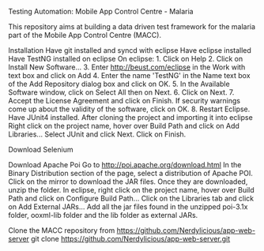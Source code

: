 Testing Automation: Mobile App Control Centre - Malaria

This repository aims at building a data driven test framework for the malaria part of the Mobile App Control Centre (MACC).

Installation
Have git installed and syncd with eclipse
Have eclipse installed
Have TestNG installed on eclipse
	On eclipse:
	1. Click on Help
	2. Click on Install New Software...
	3. Enter http://beust.com/eclipse in the Work with text box and click on Add
	4. Enter the name 'TestNG' in the Name text box of the Add Repository dialog box and click on OK.
	5. In the Available Software window, click on Select All then on Next.
	6. Click on Next.
	7. Accept the License Agreement and click on Finish.
	If security warnings come up about the validity of the software, click on OK.
	8. Restart Eclipse.	
Have JUnit4 installed.
	After cloning the project and importing it into eclipse
	Right click on the project name, hover over Build Path and click on Add Libraries...
	Select JUnit and click Next.
	Click on Finish.

Download Selenium

Download Apache Poi
Go to http://poi.apache.org/download.html
In the Binary Distribution section of the page, select a distribution of Apache POI.
Click on the mirror to download the JAR files.
Once they are downloaded, unzip the folder.
In eclipse, right click on the project name, hover over Build Path and click on Configure Build Path...
Click on the Libraries tab and click on Add External JARs...
Add all the jar files found in the unzipped poi-3.1x folder, ooxml-lib folder and the lib folder as external JARs.

Clone the MACC repository from https://github.com/Nerdylicious/app-web-server
git clone https://github.com/Nerdylicious/app-web-server.git